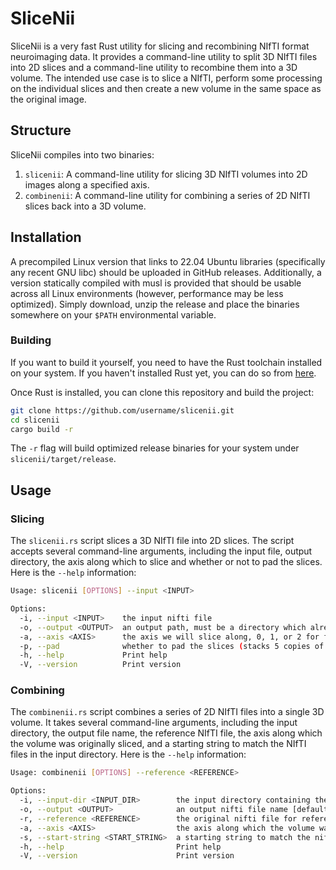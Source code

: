 # SliceNii

SliceNii is a very fast Rust utility for slicing and recombining NIfTI format neuroimaging data. It provides a command-line utility to split 3D NIfTI files into 2D slices and a command-line utility to recombine them into a 3D volume. The intended use case is to slice a NIfTI, perform some processing on the individual slices and then create a new volume in the same space as the original image.

## Structure

SliceNii compiles into two binaries:

1. `slicenii`: A command-line utility for slicing 3D NIfTI volumes into 2D images along a specified axis.
2. `combinenii`: A command-line utility for combining a series of 2D NIfTI slices back into a 3D volume.

## Installation

A precompiled Linux version that links to 22.04 Ubuntu libraries (specifically any recent GNU libc) should be uploaded in GitHub releases. Additionally, a version statically compiled with musl is provided that should be usable across all Linux environments (however, performance may be less optimized). Simply download, unzip the release and place the binaries somewhere on your `$PATH` environmental variable. 

### Building

If you want to build it yourself, you need to have the Rust toolchain installed on your system. If you haven't installed Rust yet, you can do so from [here](https://www.rust-lang.org/tools/install).

Once Rust is installed, you can clone this repository and build the project:

```bash
git clone https://github.com/username/slicenii.git
cd slicenii
cargo build -r
```

The `-r` flag will build optimized release binaries for your system under `slicenii/target/release`.

## Usage

### Slicing

The `slicenii.rs` script slices a 3D NIfTI file into 2D slices. The script accepts several command-line arguments, including the input file, output directory, the axis along which to slice and whether or not to pad the slices. Here is the `--help` information:

```bash
Usage: slicenii [OPTIONS] --input <INPUT>

Options:
  -i, --input <INPUT>    the input nifti file
  -o, --output <OUTPUT>  an output path, must be a directory which already exists, a new directory will be created within this directory to store the slices [default: ./]
  -a, --axis <AXIS>      the axis we will slice along, 0, 1, or 2 for first, second, or third axis respectively [default: 0]
  -p, --pad              whether to pad the slices (stacks 5 copies of the slice)
  -h, --help             Print help
  -V, --version          Print version
```

### Combining

The `combinenii.rs` script combines a series of 2D NIfTI files into a single 3D volume. It takes several command-line arguments, including the input directory, the output file name, the reference NIfTI file, the axis along which the volume was originally sliced, and a starting string to match the NIfTI files in the input directory. Here is the `--help` information: 

```bash
Usage: combinenii [OPTIONS] --reference <REFERENCE>

Options:
  -i, --input-dir <INPUT_DIR>        the input directory containing the nifti files [default: ./]
  -o, --output <OUTPUT>              an output nifti file name [default: combined.nii]
  -r, --reference <REFERENCE>        the original nifti file for reference
  -a, --axis <AXIS>                  the axis along which the volume was originally sliced by slicenii 0, 1, or 2 for first, second, or third axis respectively [default: 0]
  -s, --start-string <START_STRING>  a starting string to match the nifti files in the input directory files will be selected with this start string and then sorted [default: *]
  -h, --help                         Print help
  -V, --version                      Print version

```

